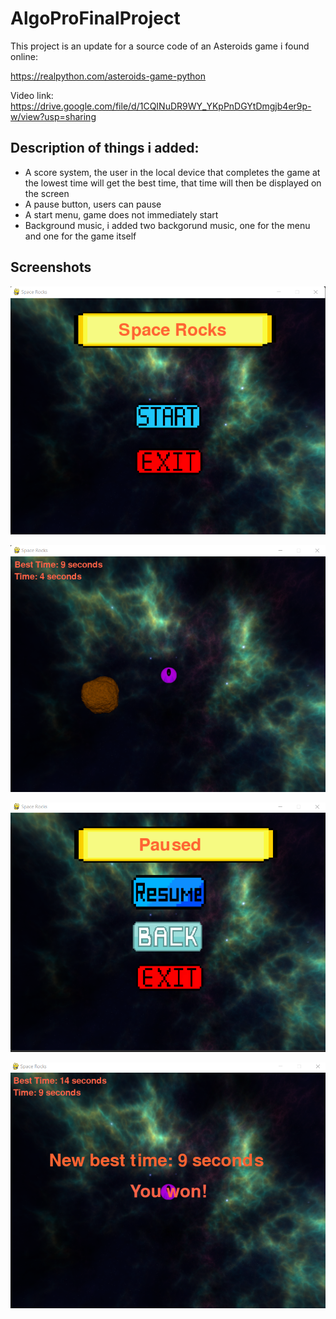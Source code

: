 # AlgoProFinalProject
This project is an update for a source code of an Asteroids game i found online:


https://realpython.com/asteroids-game-python

Video link: https://drive.google.com/file/d/1CQINuDR9WY_YKpPnDGYtDmgjb4er9p-w/view?usp=sharing

## Description of things i added:
- A score system, the user in the local device that completes the game at the lowest time will get the best time, that time will then be displayed on the screen
- A pause button, users can pause
- A start menu, game does not immediately start
- Background music, i added two backgorund music, one for the menu and one for the game itself

## Screenshots
![start](start.png)


![gameplay](gameplay.png)


![pause](pause.png)


![won](won.png)
